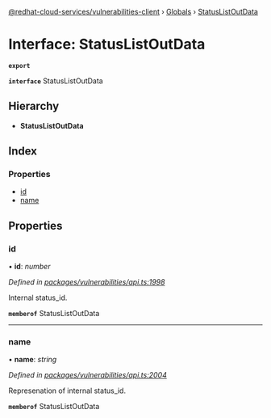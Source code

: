 [@redhat-cloud-services/vulnerabilities-client](../README.md) › [Globals](../globals.md) › [StatusListOutData](statuslistoutdata.md)

# Interface: StatusListOutData

**`export`** 

**`interface`** StatusListOutData

## Hierarchy

* **StatusListOutData**

## Index

### Properties

* [id](statuslistoutdata.md#id)
* [name](statuslistoutdata.md#name)

## Properties

###  id

• **id**: *number*

*Defined in [packages/vulnerabilities/api.ts:1998](https://github.com/RedHatInsights/javascript-clients/blob/master/packages/vulnerabilities/api.ts#L1998)*

Internal status_id.

**`memberof`** StatusListOutData

___

###  name

• **name**: *string*

*Defined in [packages/vulnerabilities/api.ts:2004](https://github.com/RedHatInsights/javascript-clients/blob/master/packages/vulnerabilities/api.ts#L2004)*

Represenation of internal status_id.

**`memberof`** StatusListOutData
